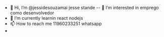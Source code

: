 - 👋 Hi, I’m @jessidesouzamai  jesse stande
-- 👀 I’m interested in  emprego como desenvolvedor 
- 🌱 I’m currently learnin react nodejs 
- 📫 How to reach me 11960233251 whatsapp
- 

<!---
jessidesouzamaia/jessidesouzamaia is a ✨ special ✨ repository because its `README.md` (this file) appears on your GitHub profile.
You can click the Preview link to take a look at your changes.
--->
